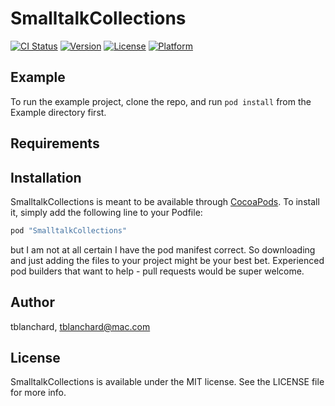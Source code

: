 # SmalltalkCollections

[![CI Status](http://img.shields.io/travis/tblanchard/SmalltalkCollections.svg?style=flat)](https://travis-ci.org/tblanchard/SmalltalkCollections)
[![Version](https://img.shields.io/cocoapods/v/SmalltalkCollections.svg?style=flat)](http://cocoapods.org/pods/SmalltalkCollections)
[![License](https://img.shields.io/cocoapods/l/SmalltalkCollections.svg?style=flat)](http://cocoapods.org/pods/SmalltalkCollections)
[![Platform](https://img.shields.io/cocoapods/p/SmalltalkCollections.svg?style=flat)](http://cocoapods.org/pods/SmalltalkCollections)

## Example

To run the example project, clone the repo, and run `pod install` from the Example directory first.

## Requirements

## Installation

SmalltalkCollections is meant to be available through [CocoaPods](http://cocoapods.org). To install
it, simply add the following line to your Podfile:

```ruby
pod "SmalltalkCollections"
```

but I am not at all certain I have the pod manifest correct.  So downloading and just adding the files to your project might be your best bet.  Experienced pod builders that want to help - pull requests would be super welcome.


## Author

tblanchard, tblanchard@mac.com

## License

SmalltalkCollections is available under the MIT license. See the LICENSE file for more info.
